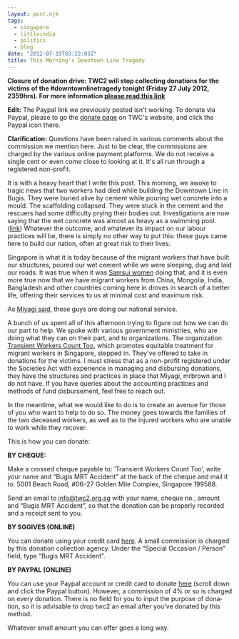 ```yaml
---
layout: post.njk
tags:
  - singapore
  - littleindia
  - politics
  - blog
date: "2012-07-19T03:22:03Z"
title: This Morning's Downtown Line Tragedy
---
```


**Closure of donation drive: TWC2 will stop collecting donations for the victims of the #downtownlinetragedy tonight (Friday 27 July 2012, 2359hrs). For more information [please read this link](http://popagandhi.com/2012/07/downtownlinetragedy-donation-drive-to-close-tonight/)**

**Edit:** The Paypal link we previously posted isn't working. To donate via Paypal, please to go the [donate page](http://twc2.org.sg/getinvolved/donate/) on TWC's website, and click the Paypal icon there.

**Clarification:** Questions have been raised in various comments about the commission we mention here. Just to be clear, the commissions are charged by the various online payment platforms. We do not receive a single cent or even come close to looking at it. It's all run through a registered non-profit.

It is with a heavy heart that I write this post. This morning, we awoke to tragic news that two workers had died while building the Downtown Line in Bugis. They were buried alive by cement while pouring wet concrete into a mould. The scaffolding collapsed. They were stuck in the cement and the rescuers had some difficulty prying their bodies out. Investigations are now saying that the wet concrete was almost as heavy as a swimming pool. ([link](http://www.channelnewsasia.com/stories/singaporelocalnews/view/1214308/1/.html)) Whatever the outcome, and whatever its impact on our labour practices will be, there is simply no other way to put this: these guys came here to build our nation, often at great risk to their lives.

Singapore is what it is today because of the migrant workers that have built our structures, poured our wet cement while we were sleeping, dug and laid our roads. It was true when it was [Samsui women](http://en.wikipedia.org/wiki/Samsui_women) doing that, and it is even more true now that we have migrant workers from China, Mongolia, India, Bangladesh and other countries coming here in droves in search of a better life, offering their services to us at minimal cost and maximum risk.

As [Miyagi said](http://miyagi.sg/2012/07/help-the-workers-who-help-build-our-country/), these guys are doing our national service.

A bunch of us spent all of this afternoon trying to figure out how we can do our part to help. We spoke with various government ministries, who are doing what they can on their part, and to organizations. The organization [Transient Workers Count Too](http://twc2.org.sg/), which promotes equitable treatment for migrant workers in Singapore, stepped in. They've offered to take in donations for the victims. I must stress that as a non-profit registered under the Societies Act with experience in managing and disbursing donations, they have the structures and practices in place that Miyagi, mrbrown and I do not have. If you have queries about the accounting practices and methods of fund disbursement, feel free to reach out.

In the meantime, what we would like to do is to create an avenue for those of you who want to help to do so. The money goes towards the families of the two deceased workers, as well as to the injured workers who are unable to work while they recover.

This is how you can donate:

**BY CHEQUE:**

Make a crossed cheque payable to: ‘Tran­sient Work­ers Count Too’, write your name and “Bugis MRT Acci­dent” at the back of the cheque and mail it to: 5001 Beach Road, #06–27 Golden Mile Com­plex, Sin­ga­pore 199588.

Send an email to info@twc2.org.sg with your name, cheque no., amount and “Bugis MRT Acci­dent”, so that the dona­tion can be prop­erly recorded and a receipt sent to you.

**BY SGGIVES (ONLINE)**

You can donate using your credit card [here](https://www.sggives.org/SGGives_P_CharityDetails.aspx?CharityID=c60e4721-7b2a-4a18-82b4-8fea1bd043a3). A small com­mis­sion is charged by this dona­tion col­lec­tion agency. Under the “Spe­cial Occa­sion / Per­son” field, type “Bugis MRT Accident”.

**BY PAYPAL (ONLINE)**

You can use your Pay­pal account or credit card to donate [here](http://twc2.org.sg/getinvolved/donate/) (scroll down and click the Paypal button). How­ever, a com­mis­sion of 4% or so is charged on every dona­tion. There is no field for you to input the pur­pose of dona­tion, so it is advis­able to drop twc2 an email after you’ve donated by this method.

Whatever small amount you can offer goes a long way.
